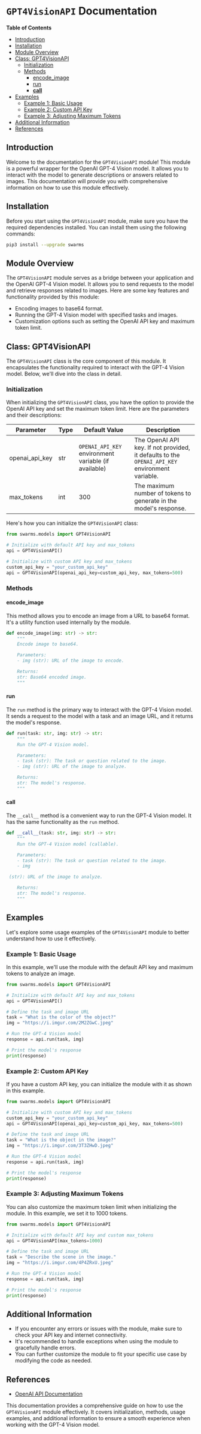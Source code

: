 # `GPT4VisionAPI` Documentation

**Table of Contents**
- [Introduction](#introduction)
- [Installation](#installation)
- [Module Overview](#module-overview)
- [Class: GPT4VisionAPI](#class-gpt4visionapi)
  - [Initialization](#initialization)
  - [Methods](#methods)
    - [encode_image](#encode_image)
    - [run](#run)
    - [__call__](#__call__)
- [Examples](#examples)
  - [Example 1: Basic Usage](#example-1-basic-usage)
  - [Example 2: Custom API Key](#example-2-custom-api-key)
  - [Example 3: Adjusting Maximum Tokens](#example-3-adjusting-maximum-tokens)
- [Additional Information](#additional-information)
- [References](#references)

## Introduction<a name="introduction"></a>

Welcome to the documentation for the `GPT4VisionAPI` module! This module is a powerful wrapper for the OpenAI GPT-4 Vision model. It allows you to interact with the model to generate descriptions or answers related to images. This documentation will provide you with comprehensive information on how to use this module effectively.

## Installation<a name="installation"></a>

Before you start using the `GPT4VisionAPI` module, make sure you have the required dependencies installed. You can install them using the following commands:

```bash
pip3 install --upgrade swarms
```

## Module Overview<a name="module-overview"></a>

The `GPT4VisionAPI` module serves as a bridge between your application and the OpenAI GPT-4 Vision model. It allows you to send requests to the model and retrieve responses related to images. Here are some key features and functionality provided by this module:

- Encoding images to base64 format.
- Running the GPT-4 Vision model with specified tasks and images.
- Customization options such as setting the OpenAI API key and maximum token limit.

## Class: GPT4VisionAPI<a name="class-gpt4visionapi"></a>

The `GPT4VisionAPI` class is the core component of this module. It encapsulates the functionality required to interact with the GPT-4 Vision model. Below, we'll dive into the class in detail.

### Initialization<a name="initialization"></a>

When initializing the `GPT4VisionAPI` class, you have the option to provide the OpenAI API key and set the maximum token limit. Here are the parameters and their descriptions:

| Parameter           | Type     | Default Value                 | Description                                                                                              |
|---------------------|----------|-------------------------------|----------------------------------------------------------------------------------------------------------|
| openai_api_key      | str      | `OPENAI_API_KEY` environment variable (if available) | The OpenAI API key. If not provided, it defaults to the `OPENAI_API_KEY` environment variable.       |
| max_tokens          | int      | 300                           | The maximum number of tokens to generate in the model's response.                                        |

Here's how you can initialize the `GPT4VisionAPI` class:

```python
from swarms.models import GPT4VisionAPI

# Initialize with default API key and max_tokens
api = GPT4VisionAPI()

# Initialize with custom API key and max_tokens
custom_api_key = "your_custom_api_key"
api = GPT4VisionAPI(openai_api_key=custom_api_key, max_tokens=500)
```

### Methods<a name="methods"></a>

#### encode_image<a name="encode_image"></a>

This method allows you to encode an image from a URL to base64 format. It's a utility function used internally by the module.

```python
def encode_image(img: str) -> str:
    """
    Encode image to base64.

    Parameters:
    - img (str): URL of the image to encode.

    Returns:
    str: Base64 encoded image.
    """
```

#### run<a name="run"></a>

The `run` method is the primary way to interact with the GPT-4 Vision model. It sends a request to the model with a task and an image URL, and it returns the model's response.

```python
def run(task: str, img: str) -> str:
    """
    Run the GPT-4 Vision model.

    Parameters:
    - task (str): The task or question related to the image.
    - img (str): URL of the image to analyze.

    Returns:
    str: The model's response.
    """
```

#### __call__<a name="__call__"></a>

The `__call__` method is a convenient way to run the GPT-4 Vision model. It has the same functionality as the `run` method.

```python
def __call__(task: str, img: str) -> str:
    """
    Run the GPT-4 Vision model (callable).

    Parameters:
    - task (str): The task or question related to the image.
    - img

 (str): URL of the image to analyze.

    Returns:
    str: The model's response.
    """
```

## Examples<a name="examples"></a>

Let's explore some usage examples of the `GPT4VisionAPI` module to better understand how to use it effectively.

### Example 1: Basic Usage<a name="example-1-basic-usage"></a>

In this example, we'll use the module with the default API key and maximum tokens to analyze an image.

```python
from swarms.models import GPT4VisionAPI

# Initialize with default API key and max_tokens
api = GPT4VisionAPI()

# Define the task and image URL
task = "What is the color of the object?"
img = "https://i.imgur.com/2M2ZGwC.jpeg"

# Run the GPT-4 Vision model
response = api.run(task, img)

# Print the model's response
print(response)
```

### Example 2: Custom API Key<a name="example-2-custom-api-key"></a>

If you have a custom API key, you can initialize the module with it as shown in this example.

```python
from swarms.models import GPT4VisionAPI

# Initialize with custom API key and max_tokens
custom_api_key = "your_custom_api_key"
api = GPT4VisionAPI(openai_api_key=custom_api_key, max_tokens=500)

# Define the task and image URL
task = "What is the object in the image?"
img = "https://i.imgur.com/3T3ZHwD.jpeg"

# Run the GPT-4 Vision model
response = api.run(task, img)

# Print the model's response
print(response)
```

### Example 3: Adjusting Maximum Tokens<a name="example-3-adjusting-maximum-tokens"></a>

You can also customize the maximum token limit when initializing the module. In this example, we set it to 1000 tokens.

```python
from swarms.models import GPT4VisionAPI

# Initialize with default API key and custom max_tokens
api = GPT4VisionAPI(max_tokens=1000)

# Define the task and image URL
task = "Describe the scene in the image."
img = "https://i.imgur.com/4P4ZRxU.jpeg"

# Run the GPT-4 Vision model
response = api.run(task, img)

# Print the model's response
print(response)
```

## Additional Information<a name="additional-information"></a>

- If you encounter any errors or issues with the module, make sure to check your API key and internet connectivity.
- It's recommended to handle exceptions when using the module to gracefully handle errors.
- You can further customize the module to fit your specific use case by modifying the code as needed.

## References<a name="references"></a>

- [OpenAI API Documentation](https://beta.openai.com/docs/)

This documentation provides a comprehensive guide on how to use the `GPT4VisionAPI` module effectively. It covers initialization, methods, usage examples, and additional information to ensure a smooth experience when working with the GPT-4 Vision model.